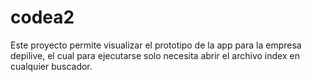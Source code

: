 # codea2
Este proyecto permite visualizar el prototipo de la app para la empresa depilive, el cual para ejecutarse solo necesita abrir el archivo index en cualquier buscador.
